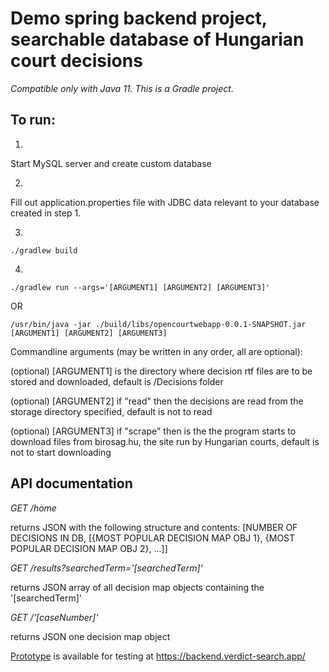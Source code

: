# Demo spring backend project, searchable database of Hungarian court decisions

*Compatible only with Java 11. This is a Gradle project.*

## To run:

1.

Start MySQL server and create custom database

2.

Fill out application.properties file with JDBC data relevant to your database created in step 1.

3.

```./gradlew build```

4.

```./gradlew run --args='[ARGUMENT1] [ARGUMENT2] [ARGUMENT3]'```

OR


```/usr/bin/java -jar ./build/libs/opencourtwebapp-0.0.1-SNAPSHOT.jar [ARGUMENT1] [ARGUMENT2] [ARGUMENT3]```

Commandline arguments (may be written in any order, all are optional):

(optional) [ARGUMENT1] is the directory where decision rtf files are to be stored and downloaded, default is /Decisions folder

(optional) [ARGUMENT2] if "read" then the decisions are read from the storage directory specified, default is not to read

(optional) [ARGUMENT3] if "scrape" then is the the program starts to download files from birosag.hu, the site run by Hungarian courts, default is not to start downloading

## API documentation

*GET /home* 

returns JSON with the following structure and contents: [NUMBER OF DECISIONS IN DB, [{MOST POPULAR DECISION MAP OBJ 1}, {MOST POPULAR DECISION MAP OBJ 2}, ...]]

*GET /results?searchedTerm='[searchedTerm]'* 

returns JSON array of all decision map objects containing the '[searchedTerm]'

*GET /'[caseNumber]'* 

returns JSON one decision map object

[Prototype](https://backend.verdict-search.app/ "Verdict Search App Backend API")  is available for testing at https://backend.verdict-search.app/
